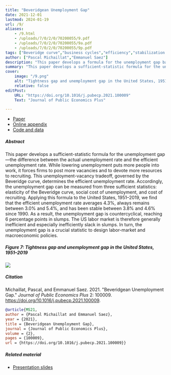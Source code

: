 ```yaml
---
title: "Beveridgean Unemployment Gap" 
date: 2021-12-01
lastmod: 2024-01-19
url: /9/
aliases:
    - /9.html
    - /uploads/7/0/2/0/70200055/9.pdf
    - /uploads/7/0/2/0/70200055/9a.pdf
    - /uploads/7/0/2/0/70200055/9p.pdf
tags: ["Beveridge curve","business cycles","efficiency","stabilization policy","sufficient statistics","unemployment","unemployment gap"]
author: ["Pascal Michaillat","Emmanuel Saez"]
description: "This paper develops a formula for the unemployment gap based on the Beveridge curve. In the US the gap is countercyclical. Published in JPubE Plus, 2021."
summary: "This paper develops a sufficient-statistic formula for the unemployment gap. The formula depends on the elasticity of the Beveridge curve, cost of unemployment, and recruiting cost. In the United States the unemployment gap is countercyclical and often positive." 
cover:
    image: "/9.png"
    alt: "Tightness gap and unemployment gap in the United States, 1951–2019"
    relative: false
editPost:
    URL: "https://doi.org/10.1016/j.pubecp.2021.100009"
    Text: "Journal of Public Economics Plus"

---
```


<div class="thinline"></div>

+ [Paper](/9.pdf)
+ [Online appendix](/9a.pdf)
+ [Code and data](https://github.com/pmichaillat/unemployment-gap)

<div class="thinline"></div>

##### Abstract

This paper develops a sufficient-statistic formula for the unemployment gap—the difference between the actual unemployment rate and the efficient unemployment rate. While lowering unemployment puts more people into work, it forces firms to post more vacancies and to devote more resources to recruiting. This unemployment-vacancy tradeoff, governed by the Beveridge curve, determines the efficient unemployment rate. Accordingly, the unemployment gap can be measured from three sufficient statistics: elasticity of the Beveridge curve, social cost of unemployment, and cost of recruiting. Applying this formula to the United States, 1951–2019, we find that the efficient unemployment rate averages 4.3%, always remains between 3.0% and 5.4%, and has been stable between 3.8% and 4.6% since 1990. As a result, the unemployment gap is countercyclical, reaching 6 percentage points in slumps. The US labor market is therefore generally inefficient and especially inefficiently slack in slumps. In turn, the unemployment gap is a crucial statistic to design labor-market and macroeconomic policies.

<div class="thinline"></div>

##### Figure 7:  Tightness gap and unemployment gap in the United States, 1951–2019

![](/9f.png)

<div class="thinline"></div>

##### Citation

Michaillat, Pascal, and Emmanuel Saez. 2021. "Beveridgean Unemployment Gap." *Journal of Public Economics Plus* 2: 100009. https://doi.org/10.1016/j.pubecp.2021.100009.

```BibTeX
@article{MS21,
author = {Pascal Michaillat and Emmanuel Saez},
year = {2021},
title = {Beveridgean Unemployment Gap},
journal = {Journal of Public Economics Plus},
volume = {2},
pages = {100009},
url = {https://doi.org/10.1016/j.pubecp.2021.100009}}
```

<div class="thinline"></div>

##### Related material

+ [Presentation slides](/9p.pdf)